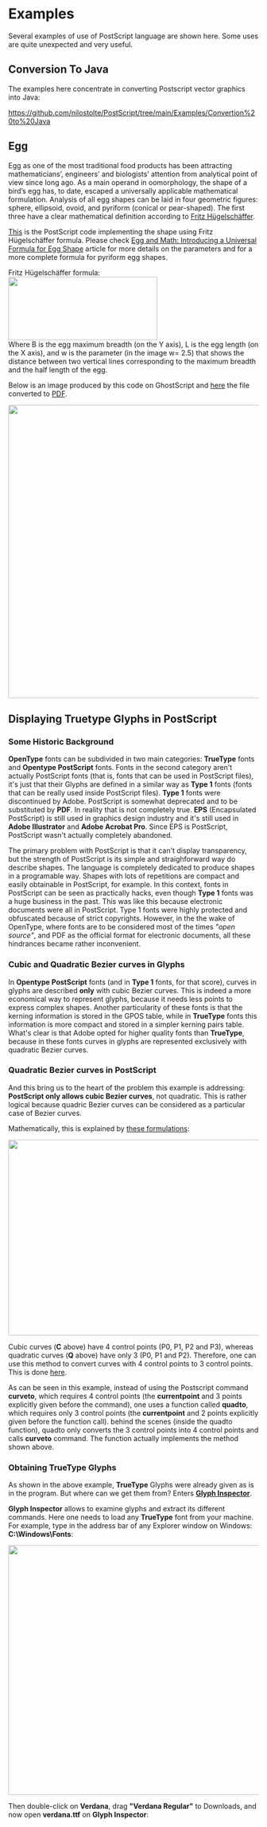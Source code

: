
# Examples

Several examples of use of PostScript language are shown here. Some uses are quite unexpected and very useful.

## Conversion To Java

The examples here concentrate in converting Postscript vector graphics into Java:

https://github.com/nilostolte/PostScript/tree/main/Examples/Convertion%20to%20Java

## Egg

Egg as one of the most traditional food products has been attracting mathematicians’, engineers’ and biologists’
attention from analytical point of view since long ago. As a main operand in oomorphology, the shape of a bird’s
egg has, to date, escaped a universally applicable mathematical formulation. Analysis of all egg shapes can be
laid in four geometric figures: sphere, ellipsoid, ovoid, and pyriform (conical or pear-shaped). The first three have
a clear mathematical definition according to [Fritz Hügelschäffer](https://github.com/nilostolte/PostScript/blob/main/Examples/Egg/Egg%20article.pdf).

[This](https://github.com/nilostolte/PostScript/blob/main/Examples/Egg/egg.ps) is the PostScript code implementing
the shape using Fritz Hügelschäffer formula. Please check [Egg and Math: Introducing a Universal Formula for Egg Shape](https://github.com/nilostolte/PostScript/blob/main/Examples/Egg/Egg%20article.pdf) article for more details on the
parameters and for a more complete formula for pyriform egg shapes.

Fritz Hügelschäffer formula:<br>
<img src="https://github.com/nilostolte/PostScript/assets/80269251/515dd37c-e585-485c-b8d5-77e5805b7a56)" width="300" height="127" ><br>
Where B is the egg maximum breadth (on the Y axis), L is the egg length (on the X axis), and w is the parameter (in the image w= 2.5) 
that shows the distance between two vertical lines corresponding to the maximum breadth and the half length of the egg.

Below is an image produced by this code on GhostScript and [here](https://github.com/nilostolte/PostScript/blob/main/Examples/Egg/egg.pdf) the
file converted to [PDF](https://github.com/nilostolte/PostScript/blob/main/Examples/Egg/egg.pdf).

<kbd>
<img src="https://github.com/nilostolte/PostScript/assets/80269251/a30ef840-5650-4f74-8d09-b6ca4b14ed83" width="683" height="589" >
</kbd>

## Displaying Truetype Glyphs in PostScript

### Some Historic Background

**OpenType** fonts can be subdivided in two main categories: **TrueType** fonts and **Opentype PostScript** fonts. Fonts in the second category aren't actually PostScript fonts (that is, fonts that can be used in PostScript files), it's just that their Glyphs 
are defined in a similar way as **Type 1** fonts (fonts that can be really used inside PostScript files). **Type 1** fonts were
discontinued by Adobe. PostScript is somewhat deprecated and to be substituted by **PDF**. In reality that is not completely
true. **EPS** (Encapsulated PostScript) is still used in graphics design industry and it's still used in **Adobe Illustrator** and
**Adobe Acrobat Pro**. Since EPS is PostScript, PostScript wasn't actually completely abandoned.

The primary problem with PostScript is that it can't display transparency, but the strength of PostScript is its simple and
straighforward way do describe shapes. The language is completely dedicated to produce shapes in a programable way. Shapes with
lots of repetitions are compact and easily obtainable in PostScript, for example. In this context, fonts in PostScript can be seen
as practically hacks, even though **Type 1** fonts was a huge business in the past. This was like this because electronic
documents were all in PostScript. Type 1 fonts were highly protected and obfuscated because of strict copyrights. However, in the
the wake of OpenType, where fonts are to be considered most of the times *"open source"*, and PDF as the official format for
electronic documents, all these hindrances became rather inconvenient.

### Cubic and Quadratic Bezier curves in Glyphs

In **Opentype PostScript** fonts (and in **Type 1** fonts, for that score), curves in glyphs are described **only** with 
cubic Bezier curves. This is indeed a more economical way to represent glyphs, because it needs less points to express
complex shapes. Another particularity of these fonts is that the kerning information is stored in the GPOS table, while
in **TrueType** fonts this information is more compact and stored in a simpler kerning pairs table. What's clear is that
Adobe opted for higher quality fonts than **TrueType**, because in these fonts curves in glyphs are represented exclusively
with quadratic Bezier curves.

### Quadratic Bezier curves in PostScript

And this bring us to the heart of the problem this example is addressing: **PostScript only allows cubic Bezier curves**, not
quadratic. This is rather logical because quadric Bezier curves can be considered as a particular case of Bezier curves.

Mathematically, this is explained by 
[these formulations](https://fontforge.org/docs/techref/bezier.html#converting-truetype-to-postscript):

<p align="center">
<img src="https://github.com/nilostolte/PostScript/assets/80269251/b02bcbf1-cd1e-4d18-becb-bac65bf13d27" width="683" height="393" >
</p>

Cubic curves (**C** above) have 4 control points (P0, P1, P2 and P3), whereas quadratic curves (**Q** above) have only 3 (P0, P1 and P2). 
Therefore, one can use this method to convert curves with 4 control points to 3 control points. This is done
[here](https://github.com/nilostolte/PostScript/blob/main/Examples/Quadratic%20Bezier%20curves/quadto.ps).

As can be seen in this example, instead of using the Postscript command **curveto**, which requires 4 control points
(the **currentpoint** and 3 points explicitly given before the command), one uses a function called **quadto**, which
requires only 3 control points (the **currentpoint** and 2 points explicitly given before the function call).
behind the scenes (inside the quadto function), quadto only converts the 3 control points into 4 control points
and calls **curveto** command. The function actually implements the method shown above.

### Obtaining **TrueType** Glyphs

As shown in the above example, **TrueType** Glyphs were already given as is in the program. But where can we get them
from? Enters [**Glyph Inspector**](https://opentype.js.org/glyph-inspector.html).

**Glyph Inspector** allows to examine glyphs and extract its different commands. Here one needs to
load any **TrueType** font from your machine. For example, type in the address bar of any Explorer window on Windows: 
**C:\Windows\Fonts**:

<p align="center">
<img src="https://github.com/nilostolte/PostScript/assets/80269251/9225f5fa-e23a-482a-baa2-b2d0163591b6" width="683" height="501" >
</p>

Then double-click on **Verdana**, drag **"Verdana Regular"** to Downloads, and now open **verdana.ttf** on **Glyph Inspector**:

<!-- 
<p align="center">
<img src="https://github.com/nilostolte/PostScript/assets/80269251/151c2847-0175-4561-8541-1b4b2da2074c" width="683" height="384" >
</p>
-->
